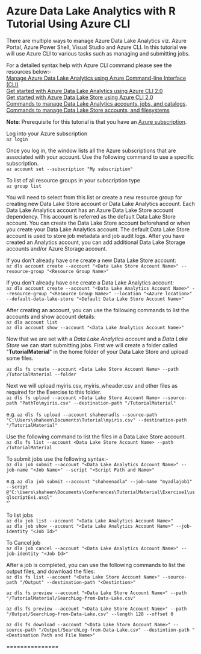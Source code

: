 # Azure Data Lake Analytics with R Tutorial Using Azure CLI   

There are multiple ways to manage Azure Data Lake Analytics viz. Azure Portal, Azure Power Shell, Visual Studio and Azure CLI. In this tutorial we will use Azure CLI to various tasks such as managing and submitting jobs.

For a detailed syntax help with Azure CLI command please see the resources below:-  
[Manage Azure Data Lake Analytics using Azure Command-line Interface (CLI)](https://docs.microsoft.com/en-us/azure/data-lake-analytics/data-lake-analytics-manage-use-cli)  
[Get started with Azure Data Lake Analytics using Azure CLI 2.0](https://docs.microsoft.com/en-us/azure/data-lake-analytics/data-lake-analytics-get-started-cli2)  
[Get started with Azure Data Lake Store using Azure CLI 2.0](https://docs.microsoft.com/en-us/azure/data-lake-store/data-lake-store-get-started-cli-2.0)   
[Commands to manage Data Lake Analytics accounts, jobs, and catalogs](https://docs.microsoft.com/en-us/cli/azure/dla).   
[Commands to manage Data Lake Store accounts, and filesystems](https://docs.microsoft.com/en-us/cli/azure/dls)

**Note**: Prerequisite for this tutorial is that you have an [Azure subscription](https://azure.microsoft.com/en-us/free/). 

Log into your Azure subscription  
`az login`

Once you log in, the window lists all the Azure subscriptions that are associated with your account. Use the following command to use a specific subscription.  
`az account set --subscription "My subscription"`

To list of all resource groups in your subscription type   
`az group list` 

You will need to select from this list or create a new resource group for creating new Data Lake Store account or Data Lake Analytics account. Each Data Lake Analytics account has an Azure Data Lake Store account dependency. This account is referred as the default Data Lake Store account. You can create the Data Lake Store account beforehand or when you create your Data Lake Analytics account. The default Data Lake Store account is used to store job metadata and job audit logs. After you have created an Analytics account, you can add additional Data Lake Storage accounts and/or Azure Storage account.       

If you don't already have one create a new Data Lake Store account:  
`az dls account create --account "<Data Lake Store Account Name>" --resource-group "<Resource Group Name>"`

If you don't already have one create a Data Lake Analytics account:  
`az dla account create --account "<Data Lake Analytics Account Name>" --resource-group "<Resource Group Name>" --location "<Azure location>" --default-data-lake-store "<Default Data Lake Store Account Name>"`


After creating an account, you can use the following commands to list the accounts and show account details:  
`az dla account list`  
`az dla account show --account "<Data Lake Analytics Account Name>"`


Now that we are set with a *Data Lake Analytics account* and a *Data Lake Store* we can start submitting jobs. First we will create a folder called "**TutorialMaterial**" in the home folder of your Data Lake Store and upload some files.

`az dls fs create --account <Data Lake Store Account Name> --path /TutorialMaterial --folder`

Next we will upload myiris.csv, myiris_wheader.csv and other files as required for the Exercise to this folder.  
`az dls fs upload --account <Data Lake Store Account Name> --source-path "PathTo\myiris.csv" --destination-path "/TutorialMaterial"`

e.g. `az dls fs upload --account shaheenadls --source-path "C:\Users\shaheen\Documents\Tutorial\myiris.csv" --destination-path "/TutorialMaterial"`

Use the following command to list the files in a Data Lake Store account.  
`az dls fs list --account <Data Lake Store Account Name> --path /TutorialMaterial`

To submit jobs use the following syntax:-   
`az dla job submit --account "<Data Lake Analytics Account Name>" --job-name "<Job Name>" --script "<Script Path and Name>"`  
  
e.g. `az dla job submit --account "shaheenadla" --job-name "myadlajob1" --script @"C:\Users\shaheen\Documents\Conferences\TutorialMaterial\Exercise1\usqlscriptEx1.usql"`  
"`

To list jobs  
`az dla job list --account "<Data Lake Analytics Account Name>"`     
`az dla job show --account "<Data Lake Analytics Account Name>" --job-identity "<Job Id>"`  


To Cancel job  
`az dla job cancel --account "<Data Lake Analytics Account Name>" --job-identity "<Job Id>"  `  

After a job is completed, you can use the following commands to list the output files, and download the files:    
`az dls fs list --account "<Data Lake Store Account Name>" --source-path "/Output" --destination-path "<Destintion>"`   

`az dls fs preview --account "<Data Lake Store Account Name>" --path "/TutorialMaterial/SearchLog-from-Data-Lake.csv"`    

`az dls fs preview --account "<Data Lake Store Account Name>" --path "/Output/SearchLog-from-Data-Lake.csv" --length 128 --offset 0`   

`az dls fs download --account "<Data Lake Store Account Name>" --source-path "/Output/SearchLog-from-Data-Lake.csv" --destintion-path "<Destination Path and File Name>"`



===============

